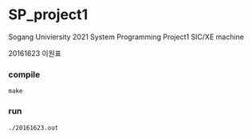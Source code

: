 # SP_project1

Sogang Univiersity 2021 System Programming Project1
SIC/XE machine

20161623 이원표

###  compile

```
make
```

###  run

```
./20161623.out
```
